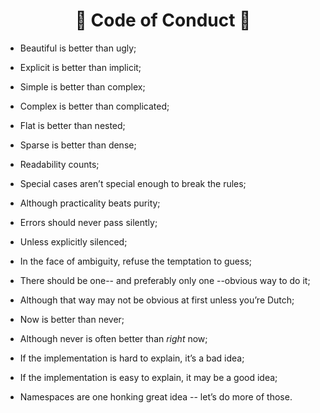 <h1 align="center">🌟 Code of Conduct 🌟</h1>

- Beautiful is better than ugly;

- Explicit is better than implicit;

- Simple is better than complex;

- Complex is better than complicated;

- Flat is better than nested;

- Sparse is better than dense;

- Readability counts;

- Special cases aren’t special enough to break the rules;

- Although practicality beats purity;

- Errors should never pass silently;

- Unless explicitly silenced;

- In the face of ambiguity, refuse the temptation to guess;

- There should be one-- and preferably only one --obvious way to do it;

- Although that way may not be obvious at first unless you’re Dutch;

- Now is better than never;

- Although never is often better than *right* now;

- If the implementation is hard to explain, it’s a bad idea;

- If the implementation is easy to explain, it may be a good idea;

- Namespaces are one honking great idea -- let’s do more of those.
